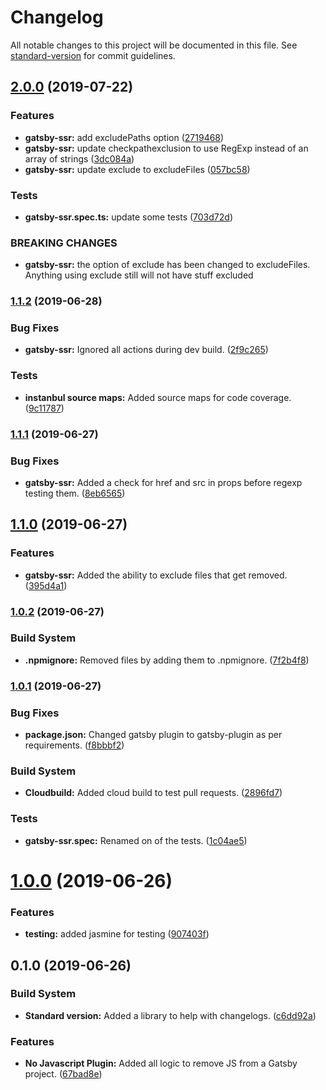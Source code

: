 # Changelog

All notable changes to this project will be documented in this file. See [standard-version](https://github.com/conventional-changelog/standard-version) for commit guidelines.

## [2.0.0](https://github.com/itmayziii/gatsby-plugin-no-javascript/compare/v1.1.2...v2.0.0) (2019-07-22)


### Features

* **gatsby-ssr:** add excludePaths option ([2719468](https://github.com/itmayziii/gatsby-plugin-no-javascript/commit/2719468))
* **gatsby-ssr:** update checkpathexclusion to use RegExp instead of an array of strings ([3dc084a](https://github.com/itmayziii/gatsby-plugin-no-javascript/commit/3dc084a))
* **gatsby-ssr:** update exclude to excludeFiles ([057bc58](https://github.com/itmayziii/gatsby-plugin-no-javascript/commit/057bc58))


### Tests

* **gatsby-ssr.spec.ts:** update some tests ([703d72d](https://github.com/itmayziii/gatsby-plugin-no-javascript/commit/703d72d))


### BREAKING CHANGES

* **gatsby-ssr:** the option of exclude has been changed to excludeFiles. Anything using exclude
still will not have stuff excluded



### [1.1.2](https://github.com/itmayziii/gatsby-plugin-no-javascript/compare/v1.1.1...v1.1.2) (2019-06-28)


### Bug Fixes

* **gatsby-ssr:** Ignored all actions during dev build. ([2f9c265](https://github.com/itmayziii/gatsby-plugin-no-javascript/commit/2f9c265))


### Tests

* **instanbul source maps:** Added source maps for code coverage. ([9c11787](https://github.com/itmayziii/gatsby-plugin-no-javascript/commit/9c11787))



### [1.1.1](https://github.com/itmayziii/gatsby-plugin-no-javascript/compare/v1.1.0...v1.1.1) (2019-06-27)


### Bug Fixes

* **gatsby-ssr:** Added a check for href and src in props before regexp testing them. ([8eb6565](https://github.com/itmayziii/gatsby-plugin-no-javascript/commit/8eb6565))



## [1.1.0](https://github.com/itmayziii/gatsby-plugin-no-javascript/compare/v1.0.2...v1.1.0) (2019-06-27)


### Features

* **gatsby-ssr:** Added the ability to exclude files that get removed. ([395d4a1](https://github.com/itmayziii/gatsby-plugin-no-javascript/commit/395d4a1))



### [1.0.2](https://github.com/itmayziii/gatsby-plugin-no-javascript/compare/v1.0.1...v1.0.2) (2019-06-27)


### Build System

* **.npmignore:** Removed files by adding them to .npmignore. ([7f2b4f8](https://github.com/itmayziii/gatsby-plugin-no-javascript/commit/7f2b4f8))



### [1.0.1](https://github.com/itmayziii/gatsby-plugin-no-javascript/compare/v1.0.0...v1.0.1) (2019-06-27)


### Bug Fixes

* **package.json:** Changed gatsby plugin to gatsby-plugin as per requirements. ([f8bbbf2](https://github.com/itmayziii/gatsby-plugin-no-javascript/commit/f8bbbf2))


### Build System

* **Cloudbuild:** Added cloud build to test pull requests. ([2896fd7](https://github.com/itmayziii/gatsby-plugin-no-javascript/commit/2896fd7))


### Tests

* **gatsby-ssr.spec:** Renamed on of the tests. ([1c04ae5](https://github.com/itmayziii/gatsby-plugin-no-javascript/commit/1c04ae5))



# [1.0.0](https://github.com/itmayziii/gatsby-plugin-no-javascript/compare/v0.1.0...v1.0.0) (2019-06-26)


### Features

* **testing:** added jasmine for testing ([907403f](https://github.com/itmayziii/gatsby-plugin-no-javascript/commit/907403f))



## 0.1.0 (2019-06-26)


### Build System

* **Standard version:** Added a library to help with changelogs. ([c6dd92a](https://github.com/itmayziii/gatsby-plugin-no-javascript/commit/c6dd92a))


### Features

* **No Javascript Plugin:** Added all logic to remove JS from a Gatsby project. ([67bad8e](https://github.com/itmayziii/gatsby-plugin-no-javascript/commit/67bad8e))
